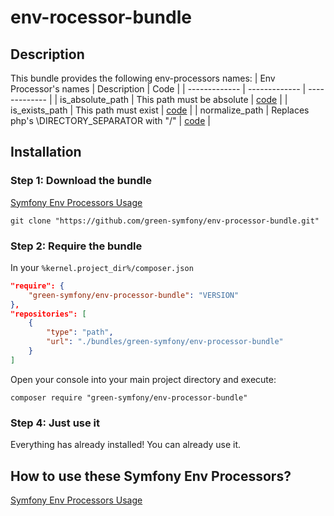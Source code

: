 env-rocessor-bundle
========

## Description

This bundle provides the following env-processors names:
| Env Processor's names | Description | Code |
| ------------- | ------------- | ------------- |
| is_absolute_path | This path must be absolute | [code](https://github.com/green-symfony/env-processor-bundle/blob/main/src/DependencyInjection/IsAbsolutePathVarProcessor.php) |
| is_exists_path | This path must exist | [code](https://github.com/green-symfony/env-processor-bundle/blob/main/src/DependencyInjection/IsExistsPathVarProcessor.php) |
| normalize_path | Replaces php's \DIRECTORY_SEPARATOR with "/" | [code](https://github.com/green-symfony/env-processor-bundle/blob/main/src/DependencyInjection/NormalizePathEnvVarProcessor.php) |

## Installation

### Step 1: Download the bundle

[Symfony Env Processors Usage](https://github.com/green-symfony/docs/blob/main/docs/bundles_green_symfony%20mkdir.md)

```console
git clone "https://github.com/green-symfony/env-processor-bundle.git"
```

### Step 2: Require the bundle

In your `%kernel.project_dir%/composer.json`

```json
"require": {
	"green-symfony/env-processor-bundle": "VERSION"
},
"repositories": [
	{
		"type": "path",
		"url": "./bundles/green-symfony/env-processor-bundle"
	}
]
```

Open your console into your main project directory and execute:

```console
composer require "green-symfony/env-processor-bundle"
```

### Step 4: Just use it

Everything has already installed!
You can already use it.

## How to use these Symfony Env Processors?

[Symfony Env Processors Usage](https://github.com/green-symfony/docs/blob/main/docs/symfony%20env-processors%20usage.md)